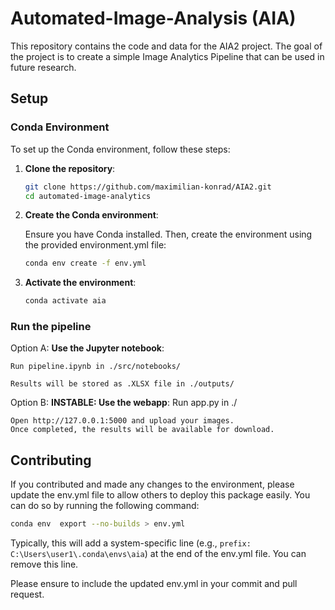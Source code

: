 # Automated-Image-Analysis (AIA)

This repository contains the code and data for the AIA2 project. The goal of the project is to create a simple Image Analytics Pipeline that can be used in future research.

## Setup

### Conda Environment

To set up the Conda environment, follow these steps:

1. **Clone the repository**:

   ```bash
   git clone https://github.com/maximilian-konrad/AIA2.git
   cd automated-image-analytics
   ```

2. **Create the Conda environment**:

    Ensure you have Conda installed. Then, create the environment using the provided environment.yml file:
    
    ```bash
    conda env create -f env.yml
    ```

3. **Activate the environment**:

    ```bash
    conda activate aia
    ```

### Run the pipeline

Option A: **Use the Jupyter notebook**:

    Run pipeline.ipynb in ./src/notebooks/

    Results will be stored as .XLSX file in ./outputs/

Option B: **INSTABLE: Use the webapp**:
    Run app.py in ./

    Open http://127.0.0.1:5000 and upload your images. 
    Once completed, the results will be available for download.

## Contributing

If you contributed and made any changes to the environment, please update the env.yml file to allow others to deploy this package easily.
You can do so by running the following command:

```bash
conda env  export --no-builds > env.yml
```

Typically, this will add a system-specific line (e.g., `prefix: C:\Users\user1\.conda\envs\aia`) at the end of the env.yml file.
You can remove this line.

Please ensure to include the updated env.yml in your commit and pull request.


